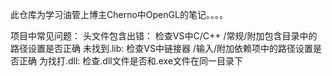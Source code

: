 此仓库为学习油管上博主Cherno中OpenGL的笔记。。。。

项目中常见问题：
头文件包含出错： 检查VS中C/C++ /常规/附加包含目录中的路径设置是否正确
未找到.lib:  检查VS中链接器 /输入/附加依赖项中的路径设置是否正确
为找打.dll:  检查.dll文件是否和.exe文件在同一目录下

